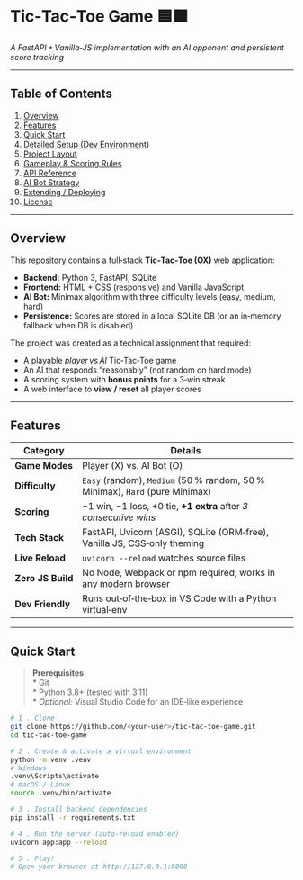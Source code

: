 # Tic‑Tac‑Toe Game 🟦🟧  
_A FastAPI + Vanilla‑JS implementation with an AI opponent and persistent score tracking_

---

## Table of Contents
1. [Overview](#overview)  
2. [Features](#features)  
3. [Quick Start](#quick-start)  
4. [Detailed Setup (Dev Environment)](#detailed-setup-dev-environment)  
5. [Project Layout](#project-layout)  
6. [Gameplay & Scoring Rules](#gameplay--scoring-rules)  
7. [API Reference](#api-reference)  
8. [AI Bot Strategy](#ai-bot-strategy)  
9. [Extending / Deploying](#extending--deploying)  
10. [License](#license)

---

## Overview
This repository contains a full‑stack **Tic‑Tac‑Toe (OX)** web application:

* **Backend:** Python 3, FastAPI, SQLite  
* **Frontend:** HTML + CSS (responsive) and Vanilla JavaScript  
* **AI Bot:** Minimax algorithm with three difficulty levels (easy, medium, hard)  
* **Persistence:** Scores are stored in a local SQLite DB (or an in‑memory fallback when DB is disabled)  

The project was created as a technical assignment that required:

* A playable _player vs AI_ Tic‑Tac‑Toe game  
* An AI that responds “reasonably” (not random on hard mode)  
* A scoring system with **bonus points** for a 3‑win streak  
* A web interface to **view / reset** all player scores  

---

## Features
| Category            | Details |
|---------------------|---------|
| **Game Modes**      | Player (X) vs. AI Bot (O) |
| **Difficulty**      | `Easy` (random), `Medium` (50 % random, 50 % Minimax), `Hard` (pure Minimax) |
| **Scoring**         | +1 win, −1 loss, +0 tie, **+1 extra** after _3 consecutive wins_ |
| **Tech Stack**      | FastAPI, Uvicorn (ASGI), SQLite (ORM‑free), Vanilla JS, CSS‑only theming |
| **Live Reload**     | `uvicorn --reload` watches source files |
| **Zero JS Build**   | No Node, Webpack or npm required; works in any modern browser |
| **Dev Friendly**    | Runs out‑of‑the‑box in VS Code with a Python virtual‑env |

---

## Quick Start
> **Prerequisites**  
> * Git  
> * Python 3.8+ (tested with 3.11)  
> * _Optional:_ Visual Studio Code for an IDE‑like experience  

```bash
# 1 . Clone
git clone https://github.com/<your‑user>/tic-tac-toe-game.git
cd tic-tac-toe-game

# 2 . Create & activate a virtual environment
python -m venv .venv
# Windows
.venv\Scripts\activate
# macOS / Linux
source .venv/bin/activate

# 3 . Install backend dependencies
pip install -r requirements.txt

# 4 . Run the server (auto‑reload enabled)
uvicorn app:app --reload

# 5 . Play!
# Open your browser at http://127.0.0.1:8000